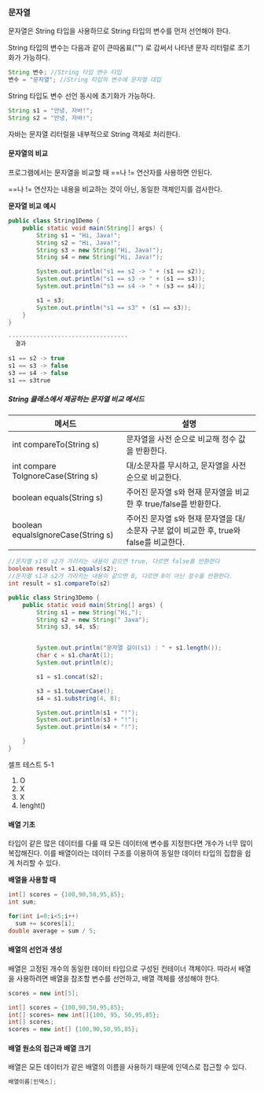 ### 문자열

문자열은 String 타입을 사용하므로 String 타입의 변수를 먼저 선언해야 한다. 

String 타입의 변수는 다음과 같이 큰따옴표("") 로 감써서 나타낸 문자 리터럴로 초기화가 가능하다.

```java
String 변수; //String 타입 변수 타입
변수 = "문자열"; //String 타입의 변수에 문자열 대입
```

String 타입도 변수 선언 동시에 초기화가 가능하다.

```java
String s1 = "안녕, 자바!";
String s2 = "안녕, 자바!";
```



자바는 문자열 리터럴을 내부적으로 String 객체로 처리한다. 



#### 문자열의 비교

프로그램에서는 문자열을 비교할 때 ==나 !=  연산자를 사용하면 안된다.

==나 != 연산자는 내용을 비교하는 것이 아닌,  동일한 객체인지를 검사한다.

**문자열 비교 예시**

```java
public class String1Demo {
    public static void main(String[] args) {
        String s1 = "Hi, Java!";
        String s2 = "Hi, Java!";
        String s3 = new String("Hi, Java!");
        String s4 = new String("Hi, Java!");

        System.out.println("s1 == s2 -> " + (s1 == s2));
        System.out.println("s1 == s3 -> " + (s1 == s3));
        System.out.println("s3 == s4 -> " + (s3 == s4));

        s1 = s3;
        System.out.println("s1 == s3" + (s1 == s3));
    }
}

----------------------------------
  결과 
  
s1 == s2 -> true
s1 == s3 -> false
s3 == s4 -> false
s1 == s3true
```



##### String 클래스에서 제공하는 문자열 비교 메서드

| 메서드                             | 설명                                                         |
| ---------------------------------- | ------------------------------------------------------------ |
| int compareTo(String s)            | 문자열을 사전 순으로 비교해 정수 값을 반환한다.              |
| int compare TolgnoreCase(String s) | 대/소문자를 무시하고, 문자열을 사전 순으로 비교한다.         |
| boolean equals(String s)           | 주어진 문자열 s와 현재 문자열을 비교한 후 true/false를 반환한다. |
| boolean equalslgnoreCase(String s) | 주어진 문자열 s와 현재 문자열을 대/소문자 구분 없이 비교한 후, true와 false를 비교한다. |

```java
//문자열 s1와 s2가 가리키는 내용이 같으면 true, 다르면 false를 반환한다
boolean result = s1.equals(s2);
//문자열 s1과 s2가 가리키는 내용이 같으면 0, 다르면 0이 아닌 정수를 반환한다.
int result = s1.compareTo(s2)
```

```java
public class String3Demo {
    public static void main(String[] args) {
        String s1 = new String("Hi,");
        String s2 = new String(" Java");
        String s3, s4, s5;


        System.out.println("문자열 길이(s1) : " + s1.length());
        char c = s1.charAt(1);
        System.out.println(c);

        s1 = s1.concat(s2);

        s3 = s1.toLowerCase();
        s4 = s1.substring(4, 8);

        System.out.println(s1 + "!");
        System.out.println(s3 + "!");
        System.out.println(s4 + "!");

    }
}
```



셀프 테스트 5-1



1. O
2. X
3. X
4. lenght()



#### 배열 기초

타입이 같은 많은 데이터를 다룰 때 모든 데이터에 변수를 지정한다면 개수가 너무 많이 복잡해진다. 이를 배열이라는 데이터 구조를 이용하여 동일한 데이터 타입의 집합을 쉽게 처리할 수 있다.



**배열을 사용할 때**

```java
int[] scores = {100,90,50,95,85};
int sum;

for(int i=0;i<5;i++)
  sum += scores[i];
double average = sum / 5;
```



#### 배열의 선언과 생성

배열은 고정된 개수의 동일한 데이터 타입으로 구성된 컨테이너 객체이다. 따라서 배열을 사용하려면 배열을 참조할 변수를 선언하고, 배열 객체를 생성해야 한다.

```java
scores = new int[5];
```

```java
int[] scores = {100,90,50,95,85};
int[] scores= new int[]{100, 95, 50,95,85};
int[] scores;
scores = new int[] {100,90,50,95,85};
```



#### 배열 원소의 접근과 배열 크기

배열은 모든 데이터가 같은 배열의 이름을 사용하기 때문에 인덱스로 접근할 수 있다.

```java
배열이름[인덱스];
```

